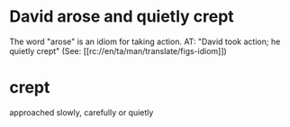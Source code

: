 # David arose and quietly crept

The word "arose" is an idiom for taking action. AT: "David took action; he quietly crept" (See: [[rc://en/ta/man/translate/figs-idiom]])

# crept

approached slowly, carefully or quietly

